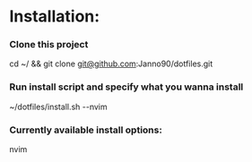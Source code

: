 # Installation:

### Clone this project
cd ~/ && git clone git@github.com:Janno90/dotfiles.git

### Run install script and specify what you wanna install
~/dotfiles/install.sh --nvim

### Currently available install options:
nvim
